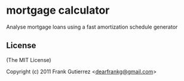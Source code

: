 mortgage calculator
====================

Analyse mortgage loans using a fast amortization schedule generator


License
-----------------------------

(The MIT License)

Copyright (c) 2011 Frank Gutierrez &lt;dearfrankg@gmail.com&gt;

